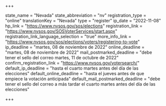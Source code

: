 +++

state_name = "Nevada"
state_abbreviation = "nv"
registration_type = "online"
translationKey = "Nevada"
type = "register"
ip_date = "2022-11-08"
hp_link = "https://www.nvsos.gov/sos/elections"
registration_link = "https://www.nvsos.gov/SOSVoterServices/start.aspx"
registration_link_language_selection = "true"
more_info_link = "https://www.nvsos.gov/sos/elections/voters/registering-to-vote"
ip_deadline = "martes, 08 de noviembre de 2022"
online_deadline = "martes, 08 de noviembre de 2022"
mail_postmarked_deadline = "debe tener el sello del correo martes, 11 de octubre de 2022"
confirm_registration_link = "https://www.nvsos.gov/votersearch/"
default_ip_deadline = "hasta el cuarto martes antes del día de las elecciones"
default_online_deadline = "hasta el jueves antes de que empiece la votación anticipada"
default_mail_postmarked_deadline = "debe tener el sello del correo a más tardar el cuarto martes antes del día de las elecciones"

+++